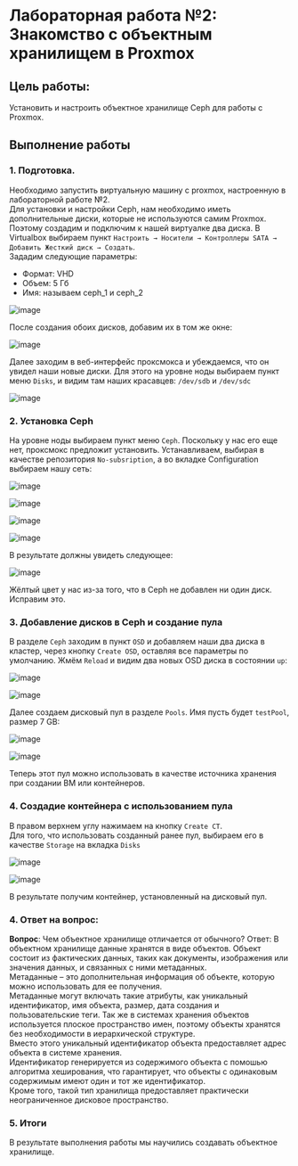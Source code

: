 # Лабораторная работа №2: Знакомство с объектным хранилищем в Proxmox

## Цель работы:
Установить и настроить объектное хранилище Ceph для работы с Proxmox.

## Выполнение работы

### 1. Подготовка.
Необходимо запустить виртуальную машину с proxmox, настроенную в лабораторной работе №2.\
Для установки и настройки Ceph, нам необходимо иметь дополнительные диски, которые не используются самим Proxmox.
Поэтому создадим и подключим к нашей виртуалке два диска. В Virtualbox выбираем пункт `Настроить → Носители → Контроллеры SATA → Добавить Жесткий диск → Создать`.\
Зададим следующие параметры:
- Формат: VHD
- Объем: 5 Гб
- Имя: называем ceph_1 и ceph_2

![image](img/Screenshot_1.png)

После создания обоих дисков, добавим их в том же окне:

![image](img/Screenshot_2.png)

Далее заходим в веб-интерфейс проксмокса и убеждаемся, что он увидел наши новые диски. Для этого на уровне ноды выбираем пункт меню `Disks`, и видим там наших красавцев: `/dev/sdb` и `/dev/sdc`

![image](img/Screenshot_3.png)

### 2. Установка Ceph
На уровне ноды выбираем пункт меню `Ceph`. Поскольку у нас его еще нет, проксмокс предложит установить.
Устанавливаем, выбирая в качестве репозитория `No-subsription`, а во вкладке Configuration выбираем нашу сеть:

![image](img/Screenshot_4.png)

![image](img/Screenshot_5.png)

![image](img/Screenshot_6.png)

![image](img/Screenshot_7.png)

В результате должны увидеть следующее: 

![image](img/Screenshot_8.png)

Жёлтый цвет у нас из-за того, что в Ceph не добавлен ни один диск. Исправим это.

### 3. Добавление дисков в Ceph и создание пула
В разделе `Ceph` заходим в пункт `OSD` и добавляем наши два диска в кластер, через кнопку `Create OSD`, оставляя все параметры по умолчанию. Жмём `Reload` и видим два новых OSD диска в состоянии `up`: 

![image](img/Screenshot_9.png)

![image](img/Screenshot_10.png)

Далее создаем дисковый пул в разделе `Pools`. Имя пусть будет `testPool`, размер 7 GB:

![image](img/Screenshot_11.png)

![image](img/Screenshot_12.png)
 
Теперь этот пул можно использовать в качестве источника хранения при создании ВМ или контейнеров.

### 4. Создадие контейнера с использованием пула

В правом верхнем углу нажимаем на кнопку `Create CT`.\
Для того, что использовать созданный ранее пул, выбираем его в качестве `Storage` на вкладка `Disks`

![image](img/Screenshot_14.png)

![image](img/Screenshot_13.png)

В результате получим контейнер, установленный на дисковый пул.

### 4. Ответ на вопрос:
**Вопрос**: Чем объектное хранилище отличается от обычного?
Ответ: В объектном хранилище данные хранятся в виде объектов. Объект состоит из фактических данных, таких как документы, изображения или значения данных, и связанных с ними метаданных.\
Метаданные – это дополнительная информация об объекте, которую можно использовать для ее получения.\
Метаданные могут включать такие атрибуты, как уникальный идентификатор, имя объекта, размер, дата создания и пользовательские теги.
Так же в системах хранения объектов  используется плоское пространство имен, поэтому объекты хранятся без необходимости в иерархической структуре.\
Вместо этого уникальный идентификатор объекта предоставляет адрес объекта в системе хранения.\
Идентификатор генерируется из содержимого объекта с помошью алгоритма хеширования, что гарантирует, что объекты с одинаковым содержимым имеют один и тот же идентификатор.\
Кроме того, такой тип хранилища предоставляет практически неограниченное дисковое пространство.


### 5. Итоги
В результате выполнения работы мы научились создавать объектное хранилище.